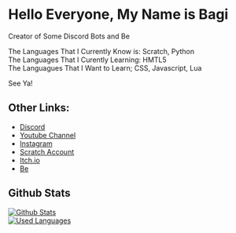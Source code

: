 # Hello Everyone, My Name is Bagi
Creator of Some Discord Bots and Be

The Languages That I Currently Know is: Scratch, Python\
The Languages That I Curently Learning: HMTL5\
The Languagues That I Want to Learn; CSS, Javascript, Lua

See Ya!

## Other Links:
* [Discord](https://discord.com/users/851535306548969533)
* [Youtube Channel](https://youtube.com/@thebagi)
* [Instagram](https://instagram.com/dev_bagi763)
* [Scratch Account](https://scratch.mit.edu/users/Rafael_Bagi123)
* [Itch.io](https://bagi763.itch.io)
* [Be](https://github.com/be-rep)

## Github Stats
[![Github Stats](https://github-readme-stats.vercel.app/api?username=bagi763&show_icons=true&theme=dark)](https://github.com/bagi763)\
[![Used Languages](https://github-readme-stats.vercel.app/api/top-langs/?username=Bagi763&show_icons=true&title_color=fff&icon_color=79ff97&text_color=9f9f9f&bg_color=151515)](https://github.com/Bagi763?tab=repositories)
